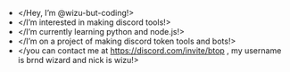 - </Hey, I’m @wizu-but-coding!>
- </I’m interested in making discord tools!>
- </I’m currently learning python and node.js!>
- </I’m on a project of making discord token tools and bots!>
- </you can contact me at https://discord.com/invite/btop , my username is brnd wizard and nick is wizu!>

<!---
wizu-but-coding/wizu-but-coding is a ✨ special ✨ repository because its `README.md` (this file) appears on your GitHub profile.
You can click the Preview link to take a look at your changes.
--->
